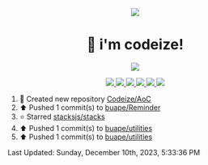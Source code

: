 <p align="center">
    <img src="https://avatars.githubusercontent.com/u/63158950?s=400&u=dd76c829ae30921e131dcbe7c830dc368e2d6e8a&v=4" />
</p>

<h1 align="center">
    👋 i'm codeize!
</h1>

<p align="center">
  <a href="https://skillicons.dev">
    <img align="center" src="https://skillicons.dev/icons?i=discord,bots,ts,nodejs,mysql,postgresql,react,nextjs,tailwindcss" />
  </a>
</p>

<p align="center">
  <a href="https://discord.com/users/668423998777982997">
    <img src="https://nocache.advaith.workers.dev?url=https://img.shields.io/endpoint?url=https://dev.discordprofiles.me/api/badge/status/668423998777982997?simple=true" />
    <img src="https://nocache.advaith.workers.dev?url=https://img.shields.io/endpoint?url=https://dev.discordprofiles.me/api/badge/vscode/668423998777982997" />
    <img src="https://nocache.advaith.workers.dev?url=https://img.shields.io/endpoint?url=https://dev.discordprofiles.me/api/badge/playing/668423998777982997" />
    <img src="https://nocache.advaith.workers.dev?url=https://img.shields.io/endpoint?url=https://dev.discordprofiles.me/api/badge/spotify/668423998777982997" />
    <img src="https://komarev.com/ghpvc/?username=codeize" />
    <img src="https://hits.link/hits?url=https%3A%2F%2Fgithub.com%2FCodeize" />
  </a>
</p>

<!--RECENT_ACTIVITY:start-->
1. 📔 Created new repository [Codeize/AoC](https://github.com/Codeize/AoC)<br>
2. ⬆️ Pushed 1 commit(s) to [buape/Reminder](https://github.com/buape/Reminder)<br>
3. ⭐ Starred [stacksjs/stacks](https://github.com/stacksjs/stacks)<br>
4. ⬆️ Pushed 1 commit(s) to [buape/utilities](https://github.com/buape/utilities)<br>
5. ⬆️ Pushed 1 commit(s) to [buape/utilities](https://github.com/buape/utilities)<br>
<!--RECENT_ACTIVITY:end-->

<!--RECENT_ACTIVITY:last_update-->
Last Updated: Sunday, December 10th, 2023, 5:33:36 PM
<!--RECENT_ACTIVITY:last_update_end-->
